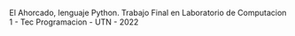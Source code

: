 El Ahorcado, lenguaje Python.
Trabajo Final en Laboratorio de Computacion 1 - Tec Programacion - UTN - 2022
